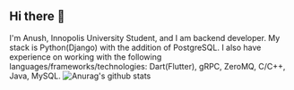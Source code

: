 ## Hi there 👋
I'm Anush, Innopolis University Student, and I am backend developer. My stack is Python(Django) with the addition of PostgreSQL. I also have experience on working with the following languages/frameworks/technologies: Dart(Flutter), gRPC, ZeroMQ, C/C++, Java, MySQL.
![Anurag's github stats](https://github-readme-stats.vercel.app/api?username=theanushervon)
<!--
**TheAnushervon/TheAnushervon** is a ✨ _special_ ✨ repository because its `README.md` (this file) appears on your GitHub profile.

Here are some ideas to get you started:

- 🔭 I’m currently working on ...
- 🌱 I’m currently learning ...
- 👯 I’m looking to collaborate on ...
- 🤔 I’m looking for help with ...
- 💬 Ask me about ...
- 📫 How to reach me: ...
- 😄 Pronouns: ...
- ⚡ Fun fact: ...
-->
